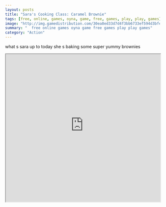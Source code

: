 ```yaml
---
layout: posts
title: "Sara's Cooking Class: Caramel Brownie"
tags: [free, online, games, oyna, game, free, games, play, play, games]
image: "http://img.gamedistribution.com/30ea8ed33d7d4f3bb6733ef594d3bfe3.jpg"
summary: "  free online games oyna game free games play play games"
category: "Action"
---
```


what s sara up to today she s baking some super yummy brownies

<iframe width="100%" height="480px;" src="http://html5.gamedistribution.com/30ea8ed33d7d4f3bb6733ef594d3bfe3/"></iframe>